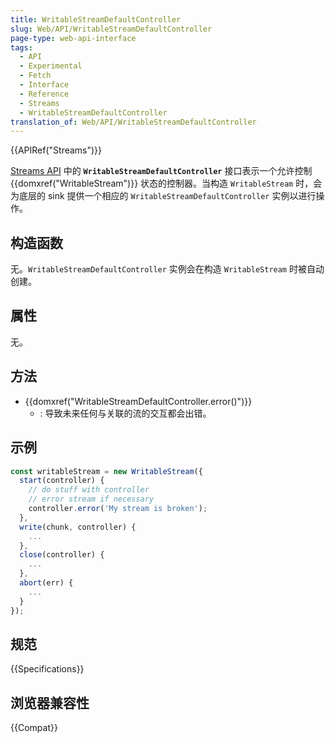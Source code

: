 ```yaml
---
title: WritableStreamDefaultController
slug: Web/API/WritableStreamDefaultController
page-type: web-api-interface
tags:
  - API
  - Experimental
  - Fetch
  - Interface
  - Reference
  - Streams
  - WritableStreamDefaultController
translation_of: Web/API/WritableStreamDefaultController
---
```

{{APIRef("Streams")}}

[Streams API](/zh-CN/docs/Web/API/Streams_API) 中的 **`WritableStreamDefaultController`** 接口表示一个允许控制 {{domxref("WritableStream")}} 状态的控制器。当构造 `WritableStream` 时，会为底层的 sink 提供一个相应的 `WritableStreamDefaultController` 实例以进行操作。

## 构造函数

无。`WritableStreamDefaultController` 实例会在构造 `WritableStream` 时被自动创建。

## 属性

无。

## 方法

- {{domxref("WritableStreamDefaultController.error()")}}
  - : 导致未来任何与关联的流的交互都会出错。

## 示例

```js
const writableStream = new WritableStream({
  start(controller) {
    // do stuff with controller
    // error stream if necessary
    controller.error('My stream is broken');
  },
  write(chunk, controller) {
    ...
  },
  close(controller) {
    ...
  },
  abort(err) {
    ...
  }
});
```

## 规范

{{Specifications}}

## 浏览器兼容性

{{Compat}}
